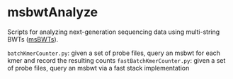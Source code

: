 # msbwtAnalyze
Scripts for analyzing next-generation sequencing data using multi-string BWTs ([msBWTs](https://github.com/holtjma/msbwt)).

`batchKmerCounter.py`: given a set of probe files, query an msbwt for each kmer and record the resulting counts
`fastBatchKmerCounter.py`: given a set of probe files, query an msbwt via a fast stack implementation
